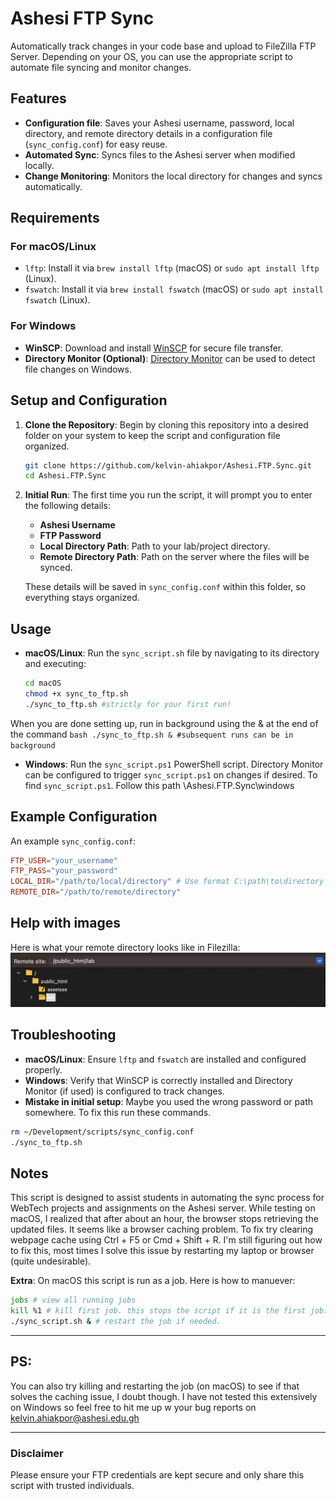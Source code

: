 
# Ashesi FTP Sync 

Automatically track changes in your code base and upload to FileZilla FTP Server.
Depending on your OS, you can use the appropriate script to automate file syncing and monitor changes.

## Features

- **Configuration file**: Saves your Ashesi username, password, local directory, and remote directory details in a configuration file (`sync_config.conf`) for easy reuse.
- **Automated Sync**: Syncs files to the Ashesi server when modified locally.
- **Change Monitoring**: Monitors the local directory for changes and syncs automatically.

## Requirements

### For macOS/Linux

- `lftp`: Install it via `brew install lftp` (macOS) or `sudo apt install lftp` (Linux).
- `fswatch`: Install it via `brew install fswatch` (macOS) or `sudo apt install fswatch` (Linux).

### For Windows

- **WinSCP**: Download and install [WinSCP](https://winscp.net/eng/download.php) for secure file transfer.
- **Directory Monitor (Optional)**: [Directory Monitor](https://directorymonitor.com/download) can be used to detect file changes on Windows.

## Setup and Configuration

1. **Clone the Repository**: Begin by cloning this repository into a desired folder on your system to keep the script and configuration file organized.
    ```bash
    git clone https://github.com/kelvin-ahiakpor/Ashesi.FTP.Sync.git
    cd Ashesi.FTP.Sync
    ```

2. **Initial Run**: The first time you run the script, it will prompt you to enter the following details:
    - **Ashesi Username**
    - **FTP Password**
    - **Local Directory Path**: Path to your lab/project directory.
    - **Remote Directory Path**: Path on the server where the files will be synced.

    These details will be saved in `sync_config.conf` within this folder, so everything stays organized.

## Usage

- **macOS/Linux**: Run the `sync_script.sh` file by navigating to its directory and executing:
    ```bash
    cd macOS
    chmod +x sync_to_ftp.sh
    ./sync_to_ftp.sh #strictly for your first run!
    ```

When you are done setting up, run in background using the & at the end of the command
    ```bash
    ./sync_to_ftp.sh & #subsequent runs can be in background
    ```

- **Windows**: Run the `sync_script.ps1` PowerShell script. Directory Monitor can be configured to trigger `sync_script.ps1` on changes if desired.
To find `sync_script.ps1`. Follow this path \Ashesi.FTP.Sync\windows

## Example Configuration

An example `sync_config.conf`:

```conf
FTP_USER="your_username"
FTP_PASS="your_password"
LOCAL_DIR="/path/to/local/directory" # Use format C:\path\to\directory for Windows
REMOTE_DIR="/path/to/remote/directory"
```

## Help with images
Here is what your remote directory looks like in Filezilla:
![Filezilla1](https://github.com/kelvin-ahiakpor/kelvin-ahiakpor.github.io/blob/main/images/ftpsync1.png)

## Troubleshooting

- **macOS/Linux**: Ensure `lftp` and `fswatch` are installed and configured properly.
- **Windows**: Verify that WinSCP is correctly installed and Directory Monitor (if used) is configured to track changes.
- **Mistake in initial setup**: Maybe you used the wrong password or path somewhere. To fix this run these commands.
```bash
rm ~/Development/scripts/sync_config.conf
./sync_to_ftp.sh
```

## Notes

This script is designed to assist students in automating the sync process for WebTech projects and assignments on the Ashesi server.
While testing on macOS, I realized that after about an hour, the browser stops retrieving the updated files. 
It seems like a browser caching problem. To fix try clearing webpage cache using  Ctrl + F5 or Cmd + Shift + R.
I'm still figuring out how to fix this, most times I solve this issue by restarting my laptop or browser (quite undesirable). 

**Extra**:
On macOS this script is run as a job. Here is how to manuever:

```bash
jobs # view all running jobs
kill %1 # kill first job. this stops the script if it is the first job.  
./sync_script.sh & # restart the job if needed.
```

---

## PS: 
You can also try killing and restarting the job (on macOS) to see if that solves the caching issue, I doubt though.
I have not tested this extensively on Windows so feel free to hit me up w your bug reports on kelvin.ahiakpor@ashesi.edu.gh

---

### Disclaimer

Please ensure your FTP credentials are kept secure and only share this script with trusted individuals.
